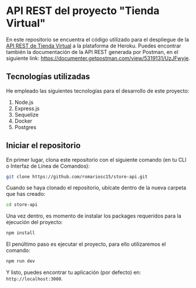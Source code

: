 # API REST del proyecto "Tienda Virtual"

En este repositorio se encuentra el código utilizado para el despliegue de la [API REST de Tienda Virtual](https://store-api-beta.herokuapp.com/) a la plataforma de Heroku.
Puedes encontrar también la documentación de la API REST generada por Postman, en el siguiente link: https://documenter.getpostman.com/view/5319131/UzJFwyje.

## Tecnologías utilizadas

He empleado las siguientes tecnologías para el desarrollo de este proyecto:

1. Node.js
2. Express.js
3. Sequelize
4. Docker
5. Postgres

## Iniciar el repositorio

En primer lugar, clona este repositorio con el siguiente comando (en tu CLI o Interfaz de Línea de Comandos):

```bash
git clone https://github.com/romariosc15/store-api.git
```

Cuando se haya clonado el repositorio, ubícate dentro de la nueva carpeta que has creado:

```bash
cd store-api
```

Una vez dentro, es momento de instalar los packages requeridos para la ejecución del proyecto:

```bash
npm install
```

El penúltimo paso es ejecutar el proyecto, para ello utilizaremos el comando:

```bash
npm run dev
```

Y listo, puedes encontrar tu aplicación (por defecto) en: `http://localhost:3000`.
